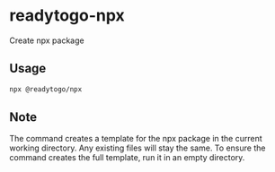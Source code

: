 # readytogo-npx
Create npx package

## Usage

```sh
npx @readytogo/npx
```

## Note
The command creates a template for the npx package in the current working directory. Any existing files will stay the same. To ensure the command creates the full template, run it in an empty directory.

